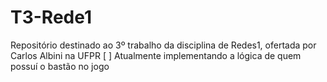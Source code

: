 # T3-Rede1
Repositório destinado ao 3º trabalho da disciplina de Redes1, ofertada por Carlos Albini na UFPR
[  ] Atualmente implementando a lógica de quem possuí o bastão no jogo
